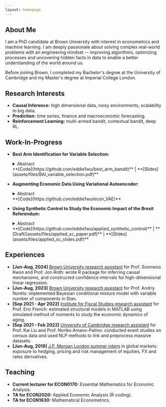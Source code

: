 ```yaml
---
layout: homepage
---
```


## About Me

I am a PhD candidate at Brown University with interest in econometrics and machine learning. I am deeply passionate about solving complex real-world problems with an engineering mindset -- improving algorithms, optimizing processes and uncovering hidden facts in data to enable a better understanding of the world around us.

Before joining Brown, I completed my Bachelor's degree at the University of Cambridge and my Master's degree at Imperial College London.


## Research Interests

-   **Causal Inference:** high dimensional data, noisy environments, scalability to big data.
-   **Prediction:** time series, finance and macroeconomic forecasting.
-   **Reinforcement Learning:** multi-armed bandit, contextual bandit, deep RL.


## Work-In-Progress

-   **Best Arm Identification for Variable Selection:**
    <details>
      <summary>Abstract</summary>
      This research explores variable selection in a high-dimensional setting through an application of best-arm identification algorithms. Building on the framework of Rockova & Liu 2021, this research demonstrates how combinatorial bandits can be welded to algorithms such as LASSO and random forest to improve the accuracy of variable selection compared to running such algorithms directly on high-dimensional data. This research also augments the existing Thompson variable selection framework by integrating top-two Thompson sampling and bootstrap aggregation, which are shown to yield robust results and improve on accuracy and variance of variable selection in numerical experiments. Future work aims to explore the theoretical reasons to why these algorithms work and prove properties such as regret bound and consistency.
    </details>
    **[Code](https://github.com/eddie1wu/best_arm_bandit)** | **[Slides](assets/files/BAI_variable_selection.pdf)**
    
-   **Augmenting Economic Data Using Variational Autoencoder:**
    <details>
      <summary>Abstract</summary>
      Economic data often suffers from being limited or insufficient, making robust inference and prediction challenging. This research explores the usage of variational autoencoders (VAEs) to generate synthetic tabular economic data that closely mirrors the true data distribution. Building on the work of Athey, Imbens, Metzger, and Munro (2021), who use Wasserstein GANs to simulate data from the classic Lalonde datasets, which are widely employed to evaluate causal inference methods, this research applies VAE to the same datasets to demonstrate its capability in simulating tabular data. Beyond cross-sectional data, this study aims to develop VAEs to generate sequential data such as time series. The ultimate goal is to create a systemic way of augmenting economic datasets to enhance the performances of causal inference methods and forecasting models.
    </details>
    **[Code](https://github.com/eddie1wu/econ_VAE)**
    
-   **Using Synthetic Control to Study the Economic Impact of the Brexit Referendum:**
    <details>
      <summary>Abstract</summary>
      This research uses synthetic control methods, including the augmented synthetic control and the synthetic difference-in-differences, to evaluate the impacts of the Brexit referendum on the real GDP per capita and real gross disposable income per capita in the UK. I examine the short and medium term impacts till 2023Q3, and estimate that the Brexit referendum has caused a persistent drop in real GDP since 2016Q3, which accumulates to a 10% gap by 2023Q3. The same goes for real per capita gross disposable income, which amounts to a 16-22% gap by 2023Q3. By comparing the different methods, I find that the original synthetic control estimates are greater than those of the augmented synthetic control in magnitudes, although the assumptions for the original synthetic control are largely satisfied and there is no need to extrapolate beyond the convex hull of the control countries.
    </details>
    **[Code](https://github.com/eddie1wu/applied_synthetic_control)** | **[Draft](assets/files/applied_sc_paper.pdf)** | **[Slides](assets/files/applied_sc_slides.pdf)**


## Experiences

-   **[Jun-Aug, 2024]** <ins>Brown University research assistant</ins> for Prof. Soonwoo Kwon and Prof. Jon Roth: wrote R package for inferring causal mechanisms, and constructed confidence intervals for high-dimensional linear regression.
-   **[Jun-Aug, 2023]** <ins>Brown University research assistant</ins> for Prof. Andriy Norets: implemented Bayesian conditional mixture model with variable number of components in Stan.
-   **[Sep 2021 - Apr 2022]** <ins>Institute for Fiscal Studies research assistant</ins> for Prof. Eric French: estimated structural models in MATLAB using simulated method of moments to study the economic dynamics of aging.
-   **[Sep 2021 - Feb 2022]** <ins>University of Cambridge research assistant</ins> for Prof. Kai Liu and Prof. Noriko Amano-Patino: conducted event studies on census data and used NLP methods to link and preprocess massive datasets.
-   **[Jun-Aug, 2019]** <ins>J.P. Morgan London summer intern</ins> in global markets: exposure to hedging, pricing and risk management of equities, FX and rates derivatives.


## Teaching

-   **Current lecturer for ECON0170:** Essential Mathematics for Economic Analysis.
-   **TA for ECON2020:** Applied Economic Analysis (R coding).
-   **TA for ECON1630:** Mathematical Econometrics.

